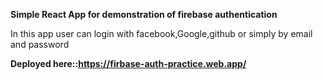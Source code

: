 __Simple React App for demonstration of firebase authentication__

In this app user can login with facebook,Google,github or simply by email and password

__Deployed here::https://firbase-auth-practice.web.app/__
